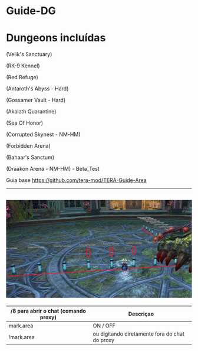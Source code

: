 Guide-DG
======

Dungeons incluídas
======


(Velik's Sanctuary)

(RK-9 Kennel)

(Red Refuge)

(Antaroth's Abyss - Hard)

(Gossamer Vault - Hard)

(Akalath Quarantine)

(Sea Of Honor)

(Corrupted Skynest - NM-HM)

(Forbidden Arena)

(Bahaar's Sanctum)

(Draakon Arena - NM-HM) -  Beta_Test


Guia base https://github.com/tera-mod/TERA-Guide-Area

------
![Exemplo mark Area](https://github.com/emilia-s2/Guia-DG-Mark-Area/blob/master/imagens/mark%20area.png)
-------

/8 para abrir o chat (comando proxy) | Descriçao
--- | ---
mark.area | ON / OFF
!mark.area  | ou digitando diretamente fora do chat do proxy
